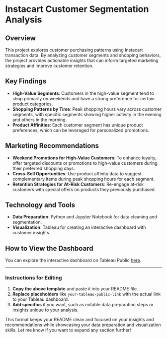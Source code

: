 # Instacart Customer Segmentation Analysis

## Overview
This project explores customer purchasing patterns using Instacart transaction data. By analyzing customer segments and shopping behaviors, the project provides actionable insights that can inform targeted marketing strategies and improve customer retention.

## Key Findings
- **High-Value Segments**: Customers in the high-value segment tend to shop primarily on weekends and have a strong preference for certain product categories.
- **Shopping Patterns by Time**: Peak shopping hours vary across customer segments, with specific segments showing higher activity in the evening and others in the morning.
- **Product Affinities**: Each customer segment has unique product preferences, which can be leveraged for personalized promotions.

## Marketing Recommendations
- **Weekend Promotions for High-Value Customers**: To enhance loyalty, offer targeted discounts or promotions to high-value customers during their preferred shopping days.
- **Cross-Sell Opportunities**: Use product affinity data to suggest complementary items during peak shopping hours for each segment.
- **Retention Strategies for At-Risk Customers**: Re-engage at-risk customers with special offers on products they previously purchased.

## Technology and Tools
- **Data Preparation**: Python and Jupyter Notebook for data cleaning and segmentation.
- **Visualization**: Tableau for creating an interactive dashboard with customer insights.

## How to View the Dashboard
You can explore the interactive dashboard on Tableau Public [here](your-tableau-public-link).

---

### Instructions for Editing
1. **Copy the above template** and paste it into your README file.
2. **Replace placeholders** like `your-tableau-public-link` with the actual link to your Tableau dashboard.
3. **Add specifics** if you want, such as notable data preparation steps or insights unique to your analysis.

This format keeps your README clean and focused on your insights and recommendations while showcasing your data preparation and visualization skills. Let me know if you want to expand any section further!
